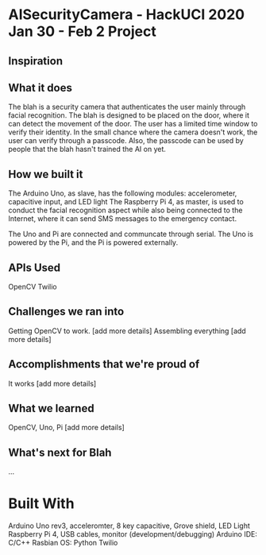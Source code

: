 # AISecurityCamera - HackUCI 2020 Jan 30 - Feb 2 Project 

## Inspiration


## What it does
The blah is a security camera that authenticates the user mainly through facial recognition. The blah is designed to be placed on the door, where it can detect the movement of the door. The user has a limited time window to verify their identity. In the small chance where the camera doesn't work, the user can verify through a passcode. Also, the passcode can be used by people that the blah hasn't trained the AI on yet.

## How we built it
The Arduino Uno, as slave, has the following modules: accelerometer, capacitive input, and LED light
The Raspberry Pi 4, as master, is used to conduct the facial recognition aspect while also being connected to the Internet, where it can send SMS messages to the emergency contact.

The Uno and Pi are connected and communcate through serial. The Uno is powered by the Pi, and the Pi is powered externally.


## APIs Used
OpenCV
Twilio


## Challenges we ran into
Getting OpenCV to work. [add more details]
Assembling everything [add more details]



## Accomplishments that we're proud of
It works [add more details]

## What we learned
OpenCV, Uno, Pi [add more details]

## What's next for Blah
...

# Built With
Arduino Uno rev3, acceleromter, 8 key capacitive, Grove shield, LED Light
Raspberry Pi 4, USB cables, monitor (development/debugging)
Arduino IDE: C/C++
Rasbian OS: Python
Twilio
